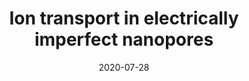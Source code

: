 ---
title: "Ion transport in electrically imperfect nanopores"
authors: Yechan Noh, Narayana R Aluru
collection: publications
category: manuscripts
permalink: /publication/2020-07-28-ion-transport-imperfect-nanopores
date: 2020-07-28
venue: 'ACS Nano'
volume: 14
issue: 8
pages: 10518-10526
publisher: American Chemical Society
paperurl: 'https://pubs.acs.org/doi/10.1021/acsnano.0c04197'
---